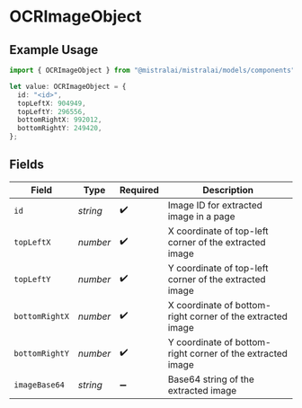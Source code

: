 # OCRImageObject

## Example Usage

```typescript
import { OCRImageObject } from "@mistralai/mistralai/models/components";

let value: OCRImageObject = {
  id: "<id>",
  topLeftX: 904949,
  topLeftY: 296556,
  bottomRightX: 992012,
  bottomRightY: 249420,
};
```

## Fields

| Field                                                      | Type                                                       | Required                                                   | Description                                                |
| ---------------------------------------------------------- | ---------------------------------------------------------- | ---------------------------------------------------------- | ---------------------------------------------------------- |
| `id`                                                       | *string*                                                   | :heavy_check_mark:                                         | Image ID for extracted image in a page                     |
| `topLeftX`                                                 | *number*                                                   | :heavy_check_mark:                                         | X coordinate of top-left corner of the extracted image     |
| `topLeftY`                                                 | *number*                                                   | :heavy_check_mark:                                         | Y coordinate of top-left corner of the extracted image     |
| `bottomRightX`                                             | *number*                                                   | :heavy_check_mark:                                         | X coordinate of bottom-right corner of the extracted image |
| `bottomRightY`                                             | *number*                                                   | :heavy_check_mark:                                         | Y coordinate of bottom-right corner of the extracted image |
| `imageBase64`                                              | *string*                                                   | :heavy_minus_sign:                                         | Base64 string of the extracted image                       |